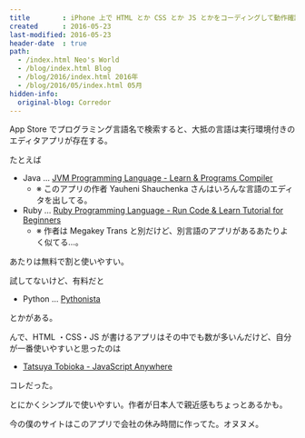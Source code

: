 ```yaml
---
title        : iPhone 上で HTML とか CSS とか JS とかをコーディングして動作確認できるアプリ
created      : 2016-05-23
last-modified: 2016-05-23
header-date  : true
path:
  - /index.html Neo's World
  - /blog/index.html Blog
  - /blog/2016/index.html 2016年
  - /blog/2016/05/index.html 05月
hidden-info:
  original-blog: Corredor
---
```


App Store でプログラミング言語名で検索すると、大抵の言語は実行環境付きのエディタアプリが存在する。

たとえば

- Java … [JVM Programming Language - Learn & Programs Compiler](https://appsto.re/jp/ygV-C.i)
  - ※ このアプリの作者 Yauheni Shauchenka さんはいろんな言語のエディタを出してる。
- Ruby … [Ruby Programming Language - Run Code & Learn Tutorial for Beginners](https://appsto.re/jp/bTS0D.i)
  - ※ 作者は Megakey Trans と別だけど、別言語のアプリがあるあたりよく似てる…。

あたりは無料で割と使いやすい。

試してないけど、有料だと

- Python … [Pythonista](https://appsto.re/jp/P0xGF.i)

とかがある。

んで、HTML ・CSS・JS が書けるアプリはその中でも数が多いんだけど、自分が一番使いやすいと思ったのは

- [Tatsuya Tobioka - JavaScript Anywhere](https://appsto.re/jp/1DDQv.i)

コレだった。

とにかくシンプルで使いやすい。作者が日本人で親近感もちょっとあるかも。

今の僕のサイトはこのアプリで会社の休み時間に作ってた。オヌヌメ。

